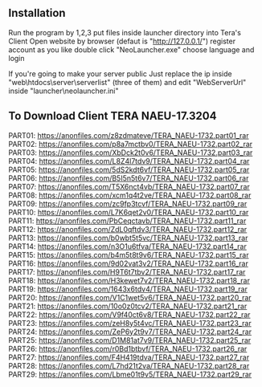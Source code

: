 ## Installation
Run the program by 1,2,3
put files inside launcher directory into Tera's Client
Open website by browser (defaut is "http://127.0.0.1/")
register account as you like
double click "NeoLauncher.exe" choose language and login

If you're going to make your server public
Just replace the ip inside "web\htdocs\server\serverlist" (three of them)
and edit "WebServerUrl" inside "launcher\neolauncher.ini"


## To Download Client TERA NAEU-17.3204

PART01: https://anonfiles.com/z8zdmateve/TERA_NAEU-1732.part01_rar
PART02: https://anonfiles.com/p8a7mctbv0/TERA_NAEU-1732.part02_rar
PART03: https://anonfiles.com/XbDck2t0v6/TERA_NAEU-1732.part03_rar
PART04: https://anonfiles.com/L8Z4l7tdv9/TERA_NAEU-1732.part04_rar
PART05: https://anonfiles.com/5dS2kdt6vf/TERA_NAEU-1732.part05_rar
PART06: https://anonfiles.com/B5I5n5t6v7/TERA_NAEU-1732.part06_rar
PART07: https://anonfiles.com/T5X6nct4vb/TERA_NAEU-1732.part07_rar
PART08: https://anonfiles.com/xcm1q4t2ve/TERA_NAEU-1732.part08_rar
PART09: https://anonfiles.com/zc9fp3tcvf/TERA_NAEU-1732.part09_rar
PART10: https://anonfiles.com/L7K6qet2v0/TERA_NAEU-1732.part10_rar
PART11: https://anonfiles.com/PbCeqctavb/TERA_NAEU-1732.part11_rar
PART12: https://anonfiles.com/ZdL0qftdv3/TERA_NAEU-1732.part12_rar
PART13: https://anonfiles.com/b0wbt5t5vc/TERA_NAEU-1732.part13_rar
PART14: https://anonfiles.com/n3O1u6tfva/TERA_NAEU-1732.part14_rar
PART15: https://anonfiles.com/b4m5t8t9v6/TERA_NAEU-1732.part15_rar
PART16: https://anonfiles.com/9d02vat3v2/TERA_NAEU-1732.part16_rar
PART17: https://anonfiles.com/H9T6t7tbv2/TERA_NAEU-1732.part17_rar
PART18: https://anonfiles.com/H3kewet7v2/TERA_NAEU-1732.part18_rar
PART19: https://anonfiles.com/1643x6tdv4/TERA_NAEU-1732.part19_rar
PART20: https://anonfiles.com/V1C1wet5v6/TERA_NAEU-1732.part20_rar
PART21: https://anonfiles.com/10o0z0tcv2/TERA_NAEU-1732.part21_rar
PART22: https://anonfiles.com/V9f40ct6v8/TERA_NAEU-1732.part22_rar
PART23: https://anonfiles.com/zeH8y5t4vc/TERA_NAEU-1732.part23_rar
PART24: https://anonfiles.com/ZeP6y2t9v7/TERA_NAEU-1732.part24_rar
PART25: https://anonfiles.com/D1M81at7v9/TERA_NAEU-1732.part25_rar
PART26: https://anonfiles.com/r0Bd1btbvf/TERA_NAEU-1732.part26_rar
PART27: https://anonfiles.com/F4H419tdva/TERA_NAEU-1732.part27_rar
PART28: https://anonfiles.com/L7hd21t2va/TERA_NAEU-1732.part28_rar
PART29: https://anonfiles.com/Lbme01t9v5/TERA_NAEU-1732.part29_rar
